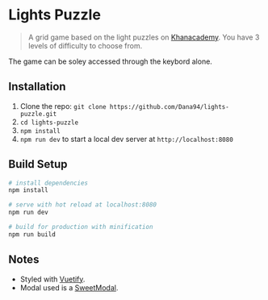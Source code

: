 # Lights Puzzle

> A grid game based on the light puzzles on [Khanacademy](https://www.khanacademy.org/math/math-for-fun-and-glory/puzzles/lights-puzzles/e/lights-puzzles-2). You have 3 levels of difficulty to choose from.

The game can be soley accessed through the keybord alone.

## Installation

1. Clone the repo: `git clone https://github.com/Dana94/lights-puzzle.git`
1. `cd lights-puzzle`
1. `npm install` 
1. `npm run dev` to start a local dev server at `http://localhost:8080`

## Build Setup

``` bash
# install dependencies
npm install

# serve with hot reload at localhost:8080
npm run dev

# build for production with minification
npm run build
```
## Notes
- Styled with [Vuetify](https://vuetifyjs.com/en/).
- Modal used is a [SweetModal](https://github.com/adeptoas/sweet-modal-vue).
